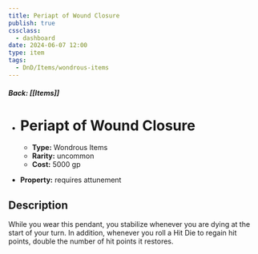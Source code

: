 ```yaml
---
title: Periapt of Wound Closure
publish: true
cssclass:
  - dashboard
date: 2024-06-07 12:00
type: item
tags:
  - DnD/Items/wondrous-items
---
```


##### Back: [[Items]]

- # Periapt of Wound Closure

    - **Type:** Wondrous Items
    - **Rarity:** uncommon
    - **Cost:** 5000 gp
- **Property:** requires attunement



## Description 

While you wear this pendant, you stabilize whenever you are dying at the start of your turn. In addition, whenever you roll a Hit Die to regain hit points, double the number of hit points it restores.
